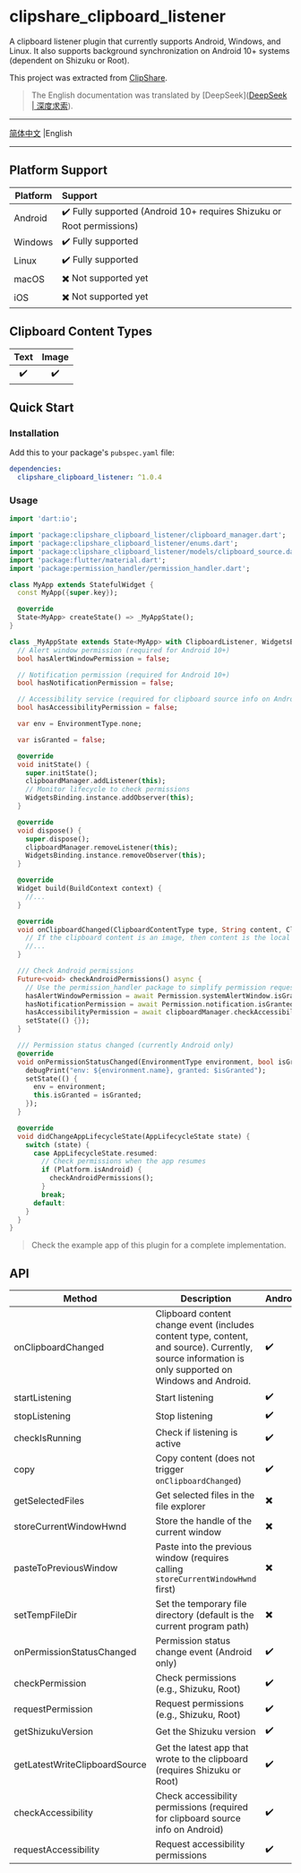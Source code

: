 # clipshare_clipboard_listener

A clipboard listener plugin that currently supports Android, Windows, and Linux. It also supports background synchronization on Android 10+ systems (dependent on Shizuku or Root).

This project was extracted from [ClipShare](https://github.com/aa2013/ClipShare).

> The English documentation was translated by [DeepSeek]([DeepSeek | 深度求索](https://www.deepseek.com/)).

------

 [简体中文](./README.md) |English

------

## Platform Support

| Platform | Support                                                      |
| -------- | :----------------------------------------------------------- |
| Android  | ✔️ Fully supported (Android 10+ requires Shizuku or Root permissions) |
| Windows  | ✔️ Fully supported                                            |
| Linux    | ✔️ Fully supported                                            |
| macOS    | ✖️ Not supported yet                                          |
| iOS      | ✖️ Not supported yet                                          |

## Clipboard Content Types

| Text | Image |
| :--: | :---: |
|  ✔️   |   ✔️   |

## Quick Start

### Installation

Add this to your package's `pubspec.yaml` file:

```yaml
dependencies:  
  clipshare_clipboard_listener: ^1.0.4
```

### Usage

```dart
import 'dart:io';  

import 'package:clipshare_clipboard_listener/clipboard_manager.dart';  
import 'package:clipshare_clipboard_listener/enums.dart';  
import 'package:clipshare_clipboard_listener/models/clipboard_source.dart';  
import 'package:flutter/material.dart';  
import 'package:permission_handler/permission_handler.dart';  

class MyApp extends StatefulWidget {  
  const MyApp({super.key});  

  @override  
  State<MyApp> createState() => _MyAppState();  
}  

class _MyAppState extends State<MyApp> with ClipboardListener, WidgetsBindingObserver {  
  // Alert window permission (required for Android 10+)  
  bool hasAlertWindowPermission = false;  

  // Notification permission (required for Android 10+)  
  bool hasNotificationPermission = false;  

  // Accessibility service (required for clipboard source info on Android)  
  bool hasAccessibilityPermission = false;  

  var env = EnvironmentType.none;  

  var isGranted = false;  

  @override  
  void initState() {  
    super.initState();  
    clipboardManager.addListener(this);  
    // Monitor lifecycle to check permissions  
    WidgetsBinding.instance.addObserver(this);  
  }  

  @override  
  void dispose() {  
    super.dispose();  
    clipboardManager.removeListener(this);  
    WidgetsBinding.instance.removeObserver(this);  
  }  

  @override  
  Widget build(BuildContext context) {  
    //...  
  }  

  @override  
  void onClipboardChanged(ClipboardContentType type, String content, ClipboardSource? source) {  
    // If the clipboard content is an image, then content is the local path or URI of the image.
    //...  
  }  

  /// Check Android permissions  
  Future<void> checkAndroidPermissions() async {  
    // Use the permission_handler package to simplify permission requests  
    hasAlertWindowPermission = await Permission.systemAlertWindow.isGranted;  
    hasNotificationPermission = await Permission.notification.isGranted;  
    hasAccessibilityPermission = await clipboardManager.checkAccessibility();  
    setState(() {});  
  }  

  /// Permission status changed (currently Android only)  
  @override  
  void onPermissionStatusChanged(EnvironmentType environment, bool isGranted) {  
    debugPrint("env: ${environment.name}, granted: $isGranted");  
    setState(() {  
      env = environment;  
      this.isGranted = isGranted;  
    });  
  }  

  @override  
  void didChangeAppLifecycleState(AppLifecycleState state) {  
    switch (state) {  
      case AppLifecycleState.resumed:  
        // Check permissions when the app resumes  
        if (Platform.isAndroid) {  
          checkAndroidPermissions();  
        }  
        break;  
      default:  
    }  
  }  
}  
```

> Check the example app of this plugin for a complete implementation.

## API

| Method                        | Description                                                  | Android | Windows | Linux | macOS | iOS  |
| ----------------------------- | ------------------------------------------------------------ | ------- | ------- | ----- | ----- | ---- |
| onClipboardChanged            | Clipboard content change event (includes content type, content, and source). Currently, source information is only supported on Windows and Android. | ✔️       | ✔️       | ✔️     | ✖️     | ✖️    |
| startListening                | Start listening                                              | ✔️       | ✔️       | ✔️     | ✖️     | ✖️    |
| stopListening                 | Stop listening                                               | ✔️       | ✔️       | ✔️     | ✖️     | ✖️    |
| checkIsRunning                | Check if listening is active                                 | ✔️       | ✔️       | ✔️     | ✖️     | ✖️    |
| copy                          | Copy content (does not trigger `onClipboardChanged`)         | ✔️       | ✔️       | ✔️     | ✖️     | ✖️    |
| getSelectedFiles              | Get selected files in the file explorer                      | ✖️       | ✔️       | ✖️     | ✖️     | ✖️    |
| storeCurrentWindowHwnd        | Store the handle of the current window                       | ✖️       | ✔️       | ✖️     | ✖️     | ✖️    |
| pasteToPreviousWindow         | Paste into the previous window (requires calling `storeCurrentWindowHwnd` first) | ✖️       | ✔️       | ✖️     | ✖️     | ✖️    |
| setTempFileDir                | Set the temporary file directory (default is the current program path) | ✖️       | ✔️       | ✔️     | ✖️     | ✖️    |
| onPermissionStatusChanged     | Permission status change event (Android only)                | ✔️       | ✖️       | ✖️     | ✖️     | ✖️    |
| checkPermission               | Check permissions (e.g., Shizuku, Root)                      | ✔️       | ✖️       | ✖️     | ✖️     | ✖️    |
| requestPermission             | Request permissions (e.g., Shizuku, Root)                    | ✔️       | ✖️       | ✖️     | ✖️     | ✖️    |
| getShizukuVersion             | Get the Shizuku version                                      | ✔️       | ✖️       | ✖️     | ✖️     | ✖️    |
| getLatestWriteClipboardSource | Get the latest app that wrote to the clipboard (requires Shizuku or Root) | ✔️       | ✖️       | ✖️     | ✖️     | ✖️    |
| checkAccessibility            | Check accessibility permissions (required for clipboard source info on Android) | ✔️       | ✖️       | ✖️     | ✖️     | ✖️    |
| requestAccessibility          | Request accessibility permissions                            | ✔️       | ✖️       | ✖️     | ✖️     | ✖️    |